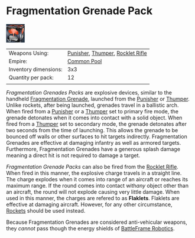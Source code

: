 # Fragmentation Grenade Pack

![](../images/Fragmentationgrenadepack.jpg "fragmentationgrenadepack.jpg")

|                       |                                                                                                                    |
| --------------------- | ------------------------------------------------------------------------------------------------------------------ |
| Weapons Using:        | [Punisher](../weapons/Punisher.md), [Thumper](../weapons/Thumper.md), [Rocklet Rifle](../weapons/Rocklet_Rifle.md) |
| Empire:               | [Common Pool](../terminology/Common_Pool.md)                                                                       |
| Inventory dimensions: | 3x3                                                                                                                |
| Quantity per pack:    | 12                                                                                                                 |
|                       |                                                                                                                    |

_Fragmentation Grenades Packs_ are explosive devices, similar to the handheld
[Fragmentation Grenade](../weapons/Fragmentation_grenade.md), launched from the
[Punisher](../weapons/Punisher.md) or [Thumper](../weapons/Thumper.md). Unlike
rockets, after being launched, grenades travel in a ballistic arch. When fired
from a [Punisher](../weapons/Punisher.md) or a [Thumper](../weapons/Thumper.md)
set to primary fire mode, the grenade detonates when it comes into contact with
a solid object. When fired from a [Thumper](../weapons/Thumper.md) set to
secondary mode, the grenade detonates after two seconds from the time of
launching. This allows the grenade to be bounced off walls or other surfaces to
hit targets indirectly. Fragmentation Grenades are effective at damaging
infantry as well as armored targets. Furthermore, Fragmentation Grenades have a
generous splash damage meaning a direct hit is not required to damage a target.

_Fragmentation Grenade Packs_ can also be fired from the
[Rocklet Rifle](../weapons/Rocklet_Rifle.md). When fired in this manner, the
explosive charge travels in a straight line. The charge explodes when it comes
into range of an aircraft or reaches its maximum range. If the round comes into
contact with*any* object other than an aircraft, the round will not explode
causing very little damage. When used in this manner, the charges are refered to
as **Flaklets**. Flaklets are effective at damaging aircraft. However, for any
other circumstance, [Rockets](../ammunition/Rocket_Pod.md) should be used
instead.

Because Fragmentation Grenades are considered anti-vehicular weapons, they
_cannot_ pass though the energy shields of
[BattleFrame Robotics](../vehicles/BattleFrame_Robotics.md).
